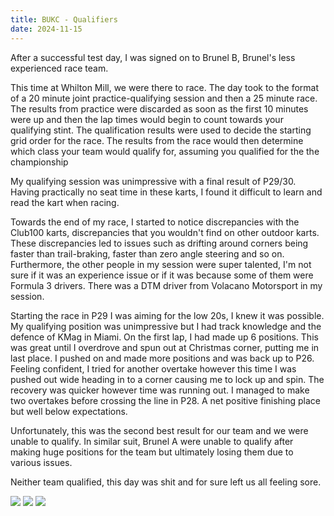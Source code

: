 ```yaml
---
title: BUKC - Qualifiers
date: 2024-11-15
---
```

After a successful test day, I was signed on to Brunel B, Brunel's less experienced race team.

This time at Whilton Mill, we were there to race. The day took to the format of a 20 minute joint practice-qualifying session and then a 25 minute race. The results from practice were discarded as soon as the first 10 minutes were up and then the lap times would begin to count towards your qualifying stint. The qualification results were used to decide the starting grid order for the race. The results from the race would then determine which class your team would qualify for, assuming you qualified for the the championship

My qualifying session was unimpressive with a final result of P29/30. Having practically no seat time in these karts, I found it difficult to learn and read the kart when racing. 

Towards the end of my race, I started to notice discrepancies with the Club100 karts, discrepancies that you wouldn't find on other outdoor karts. These discrepancies led to issues such as drifting around corners being faster than trail-braking, faster than zero angle steering and so on. Furthermore, the other people in my session were super talented, I'm not sure if it was an experience issue or if it was because some of them were Formula 3 drivers. There was a DTM driver from Volacano Motorsport in my session.

Starting the race in P29 I was aiming for the low 20s, I knew it was possible. My qualifying position was unimpressive but I had track knowledge and the defence of KMag in Miami. On the first lap, I had made up 6 positions. This was great until I overdrove and spun out at Christmas corner, putting me in last place. I pushed on and made more positions and was back up to P26. Feeling confident, I tried for another overtake however this time I was pushed out wide heading in to a corner causing me to lock up and spin. The recovery was quicker however time was running out. I managed to make two overtakes before crossing the line in P28. A net positive finishing place but well below expectations.

Unfortunately, this was the second best result for our team and we were unable to qualify. In similar suit, Brunel A were unable to qualify after making huge positions for the team but ultimately losing them due to various issues.

Neither team qualified, this day was shit and for sure left us all feeling sore.

![](/ME1.png)
![](/ME2.png)
![](/ME3.png)